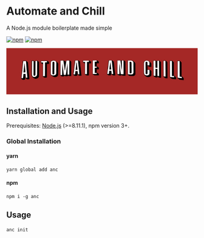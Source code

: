 # Automate and Chill

A Node.js module boilerplate made simple

[![npm](https://img.shields.io/npm/v/anc.svg)](https://www.npmjs.com/package/anc)
[![npm](https://img.shields.io/npm/dt/anc.svg)](https://www.npmjs.com/package/anc)

<p align="center"><img src="anc-logo.jpg" /></p>

## Installation and Usage

Prerequisites: [Node.js](https://nodejs.org/en/) (>=8.11.1), npm version 3+.

### Global Installation

#### yarn

```
yarn global add anc
```

#### npm

```
npm i -g anc
```

## Usage

```
anc init
```

<!-- ## Options

```
-h, --help                               output usage information
-v, --version                            output the version number
```

## Examples

```

``` -->

